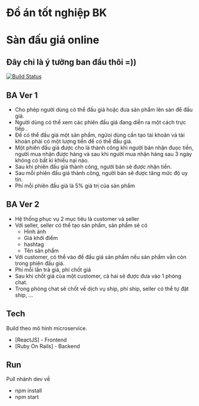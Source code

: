 # Đồ án tốt nghiệp BK
# Sàn đấu giá online
## Đây chỉ là ý tưởng ban đầu thôi =))

[![Build Status](https://travis-ci.org/joemccann/dillinger.svg?branch=master)](https://travis-ci.org/joemccann/dillinger)

## BA Ver 1

- Cho phép người dùng có thể đấu giá hoặc đưa sản phẩm lên sàn để đấu giá.
- Người dùng có thể xem các phiên đấu giá đang diễn ra một cách trực tiếp .
- Để có thể đấu giá một sản phẩm, ngừoi dùng cần tạo tài khoản và tài khoản phải có một lượng tiền để có thể đấu giá.
- Một phiên đấu giá được cho là thành công khi người bán nhận đuọc tiền, người mua nhận được hàng và sau khi người mua nhận hàng sau 3 ngày không có bất kì khiếu nại nào.
- Sau khi phiên đấu giá thành công, người bán sẽ được nhận tiền.
- Sau mỗi phiên đấu giá thành công, người bán sẽ được tăng mức độ uy tín.
- Phí mỗi phiên đấu giá là 5% giá trị của sản phẩm

## BA Ver 2
- Hệ thống phục vụ 2 mục tiêu là customer và seller
- Với seller, seller có thể tạo sản phẩm, sản phẩm sẽ có
  + Hình ảnh
  + Giá khởi điểm
  + hashtag
  + Tên sản phẩm
- Với customer, có thể vào để đấu giá sản phẩm nếu sản phẩm vẫn còn trong phiên đấu giá.
- Phí mỗi lần trả giá, phí chốt giá
- Sau khi chốt giá của một customer, cả hai sẽ được đưa vào 1 phòng chat.
- Trong phòng chat sẽ chốt về dịch vụ ship, phí ship, seller có thể tự đặt ship, ...

## Tech

Build theo mô hình microservice. 

- [ReactJS] - Frontend
- [Ruby On Rails] - Backend

## Run

Pull nhánh dev về

- npm install
- npm start
